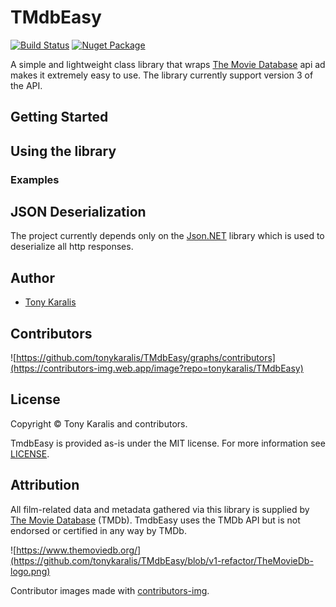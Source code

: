 # TMdbEasy

[![Build Status](https://dev.azure.com/tkaralis/TmdbEasy/_apis/build/status/Build%20%26%20test?branchName=master)](https://dev.azure.com/tkaralis/TmdbEasy/_build/latest?definitionId=3&branchName=master)
[![Nuget Package](https://badgen.net/nuget/v/TmdbEasy)](https://www.nuget.org/packages/TMdbEasy/)

A simple and lightweight class library that wraps [The Movie Database](https://www.themoviedb.org/) api ad makes it extremely easy to use. 
The library currently support version 3 of the API.

## Getting Started


## Using the library


### Examples


## JSON Deserialization
The project currently depends only on the [Json.NET](https://www.newtonsoft.com/json) library which is
used to deserialize all http responses. 

## Author
* [Tony Karalis](https://github.com/tonykaralis)

## Contributors
![https://github.com/tonykaralis/TMdbEasy/graphs/contributors](https://contributors-img.web.app/image?repo=tonykaralis/TMdbEasy)

## License
Copyright © Tony Karalis and contributors.

TmdbEasy is provided as-is under the MIT license. For more information see [LICENSE](LICENSE).

## Attribution
All film-related data and metadata gathered via this library is supplied by [The Movie Database](https://www.themoviedb.org/) (TMDb).
TmdbEasy uses the TMDb API but is not endorsed or certified in any way by TMDb.

![https://www.themoviedb.org/](https://github.com/tonykaralis/TMdbEasy/blob/v1-refactor/TheMovieDb-logo.png)

Contributor images made with [contributors-img](https://contributors-img.web.app).
